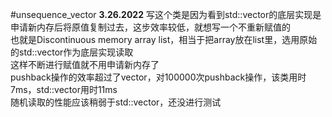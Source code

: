 #unsequence_vector
**3.26.2022**
写这个类是因为看到std::vector的底层实现是申请新内存后将原值复制过去，这步效率较低，就想写一个不重新赋值的  
也就是Discontinuous memory array list，相当于把array放在list里，选用原始的std::vector作为底层实现读取  
这样不断进行赋值就不用申请新内存了  
pushback操作的效率超过了vector，对100000次pushback操作，该类用时7ms，std::vector用时11ms  
随机读取的性能应该稍弱于std::vector，还没进行测试  
